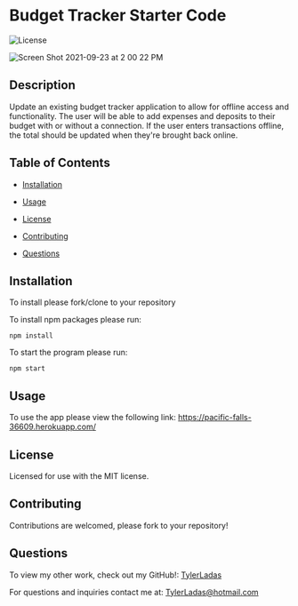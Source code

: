# Budget Tracker Starter Code

![License](https://img.shields.io/badge/License-MIT-<blue>)

![Screen Shot 2021-09-23 at 2 00 22 PM](https://user-images.githubusercontent.com/78171259/134560267-b51b1e52-9bcf-49d7-bbc6-98215d563177.png)

## Description

Update an existing budget tracker application to allow for offline access and functionality. The user will be able to add expenses and deposits to their budget with or without a connection. If the user enters transactions offline, the total should be updated when they're brought back online.

## Table of Contents

* [Installation](#installation)

* [Usage](#usage)

* [License](#license)

* [Contributing](#contributing)

* [Questions](#questions)

## Installation

To install please fork/clone to your repository

To install npm packages please run:

```
npm install
```

To start the program please run:

```
npm start
```

## Usage

To use the app please view the following link: https://pacific-falls-36609.herokuapp.com/

## License
    
Licensed for use with the MIT license.

## Contributing

Contributions are welcomed, please fork to your repository!

## Questions

To view my other work, check out my GitHub!: 
[TylerLadas](https://github.com/TylerLadas/)

For questions and inquiries contact me at:
TylerLadas@hotmail.com
